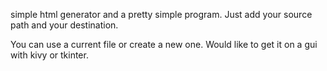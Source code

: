 simple html generator and a pretty simple program.  Just add your source path and your destination.  

You can use a current file or create a new one.  Would like to get it on a gui with kivy or tkinter.  
